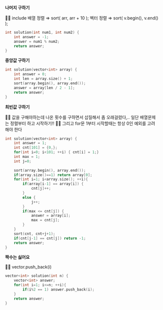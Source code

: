 
**나머지 구하기**

✍🏻 include <algorithm>
배열 정렬 ⇒ sort( arr, arr + 10 );
벡터 정렬 ⇒ sort( v.begin(), v.end() );

```cpp
int solution(int num1, int num2) {
    int answer = -1;
    answer = num1 % num2;
    return answer;
}
```

**중앙값 구하기**

```cpp
int solution(vector<int> array) {
    int answer = 0;
    int len = array.size() + 1;
    sort(array.begin(), array.end());
    answer = array[len / 2 - 1];
    return answer;
}
```

**최빈값 구하기**

✍🏻 값을 구해야하는데 나온 횟수를 구하면서 삽질해서 좀 오래걸렸다,.. 일단 배열문제는 정렬부터 하고 시작하기!!
✍🏻 그리고 for문 1부터 시작할때는 항상 0인 예외를 고려해야 한다

```cpp
int solution(vector<int> array) {
    int answer = 1;
    int cnt[101] = {0,};
    for(int i=0; i<101; ++i) { cnt[i] = 1;}
    int max = 1;
    int j=0;
    
    sort(array.begin(), array.end());
    if(array.size()==1) return array[0];
    for(int i=1; i<array.size(); ++i){
        if(array[i-1] == array[i]) {
            cnt[j]++;
        }
        else {
            j++;
        }
        if(max <= cnt[j]) {
            answer = array[i];
            max = cnt[j];
        }
    }
    sort(cnt, cnt+j+1);
    if(cnt[j-1] == cnt[j]) return -1;
    return answer;
}
```

**짝수는 싫어요**

✍🏻 vector.push_back(i)                        
                        
```cpp
vector<int> solution(int n) {
    vector<int> answer;
    for(int i=1; i<=n; ++i){
        if(i%2 == 1) answer.push_back(i);
    }
    return answer;
}
```
